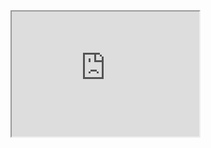 <div>
  <iframe id="inlineFrameExample"
      title="Inline Frame Example"
      width="300"
      height="200"
      src="https://colab.research.google.com/drive/1pBGSkj6MfkdZy4RHzlkDiWybf0BM6xrc?usp=sharing"
  </iframe>
</div>


# About Nmap
Nmap is a network discovery and compliance auditing tool. In a nutshell, nmap shows exposed utilities on a target computer as well as other valuable details including version and Iso detection. It's also free and open source!

Nmap is an abbreviation for Network Mapper. It is a free and open-source Linux command-line utility for scanning IP addresses and ports in a network and detecting installed applications. Nmap helps network administrators to discover the machines that are connected to their network, discover available ports and services, and identify vulnerabilities.Gordon Lyon (pseudonym Fyodor) created Nmap as a method for quickly mapping an entire network and locating available ports and facilities.

Nmap is favoured over other scanning applications for a variety of purposes. Nmap allows you to easily map out a network without the need for complex commands or configurations. Nmap supports both basic commands (such as checking to see whether a host is up) and complex scripting through the Nmap scripting engine.

Other capabilities of Nmap include the ability to automatically identify all devices on a single or multiple networks, such as servers, routers, switches, handheld devices, and so on.
Identify the utilities that are running on a device, such as web servers, DNS servers, and other commonly used software. Nmap can also detect device variants with good precision, which can aid in the detection of known vulnerabilities.

Nmap will discover knowledge about the operating system that is currently running on a smartphone. It may include specific details such as OS models, making alternate approaches during penetration testing easier to schedule.
Nmap can be used to target applications using existing scripts from the Nmap Scripting Engine during security auditing and vulnerability scanning.

Zenmap is the graphical user interface for Nmap. It enables you to create visual network mappings for improved accessibility and monitoring.

# Commands
Let's have a look at a few Nmap commands. If you don't already have Nmap installed, you can obtain it here.
# Basic scans
The initial stage in network mapping is to scan the list of active devices on a network. There are two kinds of scans you may utilise for this:
**Ping scan ** — Scans the list of devices up and running on a given subnet.
`nmap -sp IP/24`

Scan a single host for 1000 well-known ports — Scans a single host for 1000 well-known ports. These are the ports used by prominent services such as SQL, SNTP, Apache, and others.

`nmap domain`

#Nmap Basic Scan
**Stealth scan** : Stealth scanning is performed by sending an SYN packet and analyzing the response. If SYN/ACK is received, it means the port is open, and you can open a TCP connection. However, a stealth scan never completes the 3-way handshake, hence it's hard for the target to determine the scanning system.

`nmap -sS domain`

To execute a stealth scan, use the ‘-sS' command. Keep in mind that stealth scanning is slower and less aggressive than other forms of scanning, so you may have to wait a while for a response.

**Version scanning**

Finding programme versions is an essential component of penetration testing. It makes your life simpler since you may locate an existing vulnerability for a specific version of the service in the Common Vulnerabilities and Exploits (CVE) database. Then, using an exploitation tool such as Metasploit, you may utilise it to attack a system.

`nmap -sV domain`

Use the ‘-sV' command to do a version scan. Nmap will provide a list of services along with their versions. Keep in mind that version scans are not always 100% correct, but they do get you one step closer to effectively entering a system.

#Nmap Version Scanning
**OS Scanning**
Nmap can offer information on the underlying operating system via TCP/IP fingerprinting in addition to the services and their versions. During an OS scan, Nmap will also attempt to determine the system uptime.

`nmap -sV domain`

You can use the additional flags like `--osscan-limit` to limit the search to a few expected targets. Nmap will display the confidence percentage for each OS guess. Again, OS detection is not always accurate, but it goes a long way in helping a pen tester get closer to his / her target.

**Nmap OS Scanning**

**Aggressive Scanning**

Nmap features an aggressive mode that allows it to detect operating systems, versions, scripts, and traceroutes. To execute an aggressive scan, use the -A parameter.

`nmap -A domain`

Regular scans do not give as much information as aggressive scans. An aggressive scan, on the other hand, sends out more probes and is more likely to be identified during security audits.

**Nmap Aggressive Scan**
**Scanning Multiple Hosts**

Nmap is capable of scanning many hosts at the same time. This function is extremely useful for managing a large network architecture.

You may scan several hosts using a variety of methods, including:
To scan all of the hosts at the same time, write all of the IP addresses in a single row.

`nmap 192.164.1.1 192.164.0.2 192.164.0.2`

Use the asterisk (*) to scan all of the subnets at once.

`nmap 192.164.1.*`

Add commas to separate the addresses endings instead of typing the entire domains

`nmap 192.164.0.1,2,3,4`

Use a hyphen to specify a range of IP addresses

`nmap 192.164.0.0–255`

**Port Scanning**

Port scanning is one of the most fundamental features of Nmap. You can scan for ports in several ways.

Using the `-p` param to scan for a single port

`nmap -p 973 192.164.0.1`

You can scan for information about a certain sort of connection if you provide the kind of port.

 eg. for a TCP connection,

`nmap -p T:7777, 973 192.164.0.1`

A range of ports can be scanned by separating them with a hyphen.

`nmap -p 76–973 192.164.0.1`

You can also use the `--top-ports` flag to specify the top n ports to scan
`nmap --top-ports 10 domain`

**Scanning from a File**

If you want to scan a large list of IP addresses, you can do it by importing a file with the list of IP addresses.

`nmap -iL /input_ips.txt`

The above command will produce the scan results of all the given domains in the “input_ips.txt” file. Other than simply scanning the IP addresses, you can use additional options and flags as well.

**Verbosity and Exporting Scan Results**

Penetration testing can last days or even weeks. Exporting Nmap results can be useful to avoid redundant work and to help with creating final reports. Let’s look at some ways to export Nmap scan results.

_Verbose Output_ : `nmap -v domain`

The verbose output offers more information about the scan that is being done. It is important to observe Nmap's activity on a network step by step, especially if you are an outsider scanning a client's network.

Nmap Verbose Output**
Normal output
Nmap scans may also be saved as text files. It will alter significantly from the original command line output, but it will contain all of the important scan findings.

`nmap -oN output.txt domain`

#Nmap File output
**XML output**
Nmap scans may be exported to XML as well. It's also the preferred file format for most pen-testing programmes, so it's easy to parse when importing scan results.

`nmap -oX output.xml domain`

**Nmap XML Output**

**Multiple Formats**

You can also export the scan results in all the available formats at once using the -oA command.

`nmap -oA output domain`
The above command will export the scan result in three files — output.xml, output. Nmap and output.gnmap.

**Nmap Help**

Nmap has a built-in help command that lists all the flags and options you can use. It is often handy given the number of command-line arguments Nmap comes with.
`nmap -h`

#Nmap Help

**Nmap Scripting Engine**: Nmap Scripting Engine (NSE) is a tremendously powerful tool for writing scripts and automating many networking capabilities. You may discover a plethora of scripts spread around Nmap, or you may develop your own script based on your needs. You may even use the Lua programming language to change existing scripts.

**Nmap Scripts**: NSE also includes attack scripts for assaulting the network and various networking protocols. Going through the scripting engine in detail would be beyond the scope of this post, but here is some additional information regarding the Nmap scripting engine.

**Zenmap**

Nmap's graphical user interface is Zenmap. It is a free and open-source programme that assists you in getting started with Nmap.

**Zenmap UI**
Zenmap not only provides visual network mappings, but it also allows you to save and search your scans for later use. Zenmap is ideal for novices who want to test the possibilities of Nmap without having to use a command-line interface.

**Conclusion**

Because of its extensive command set, Nmap is definitely the networking equivalent of the "Swiss Army Knife." Nmap allows you to swiftly scan and uncover important information about your network's hosts, ports, firewalls, and operating systems. Nmap includes a plethora of parameters, flags, and options that assist system administrators in thoroughly analysing a network.

#Nmap Scan Types

**TCP Connect**

The TCP Connect search concludes the three-way handshake.
If a port is open, the operating system has finished the TCP three-way handshake, and the port scanner closes the connection automatically to prevent DOS. This is considered "noisy" since the services will record the sender's IP address and can initiate Intrusion Detection Systems.

**UDP Scan**

This scan checks to see if there are any UDP ports listening.
Since UDP, unlike TCP, does not react with a positive acknowledgment and only reacts to an incoming UDP packet when the port is closed, this form of scan may sometimes produce false positives. It can, however, expose Trojan horses running on high UDP ports as well as secret RPC services.

It can be very slow, since some computers deliberately slow down responses to this type of traffic in order to avoid being overloaded. Machines running Windows OS, on the other hand, do not enforce this slowdown bug, so you should be able to search Windows hosts normally using UDP.

**SYN Scan**

TCP scanning is also known as SYN scanning.
Rather than using the network features of the operating system, the port scanner produces raw IP packets and watches for responses. Since it never establishes a complete TCP link, this scan style is also known as "half-open scanning." A SYN packet is created by the port scanner. If the target port is available, it will send a SYN-ACK packet in response.

The scanner host responds with a RST packet, effectively terminating the link before the handshake is done. If the port is closed but not filtered, the aim will answer immediately with a RST packet. There is some disagreement about which search is less invasive on the target host. The benefit of SYN scan is that the individual providers never receive a connection.

**FIN Scanner**

This is a stealthy scan, similar to the SYN scan, but only sends a TCP FIN packet.
Most, but not all, computers will respond with a RST packet if they receive this information, so the FIN scan may produce false positives and negatives, but it may slip past certain IDS programmes and other countermeasures.

**ACK Scan**

Ack screening decides whether or not the port is screened.
This is particularly useful when trying to detect the presence of a firewall and its rulesets. Simple packet filtering will make existing connections (packets with the ACK bit set), but a more advanced stateful firewall does not.

**NULL Scan**

Another quite stealthy check that disables or nullifies all TCP header flags.
This is not a true packet in most cases, and certain hosts may not know what to do about it. Windows operating systems are included in this category, and scanning them with NULL scans would yield untrustworthy performance. However, for non-Windows servers that are covered by a firewall, this may be a workaround.

**XMAS Scan**

Similar to the NULL search, except that all of the TCP header flags are set to on.
Because of the way their TCP stack is implemented, Windows machines will not react to this. The term "Xmas search" refers to a collection of flags that are allowed within a packet. These scans are intended to exploit the TCP header's PSH, URG, and FIN flags.

**RPC Scan**

This form of scan searches for devices that respond to RPC (Remote Procedure Call) services.
In such cases, RPC, which allows remote commands to be run on the server, can be a risky operation. Since RPC services can operate on a variety of ports.

It is difficult to know which ones are operating RPC from a standard scan. If RPC is working, this scan will probe the open ports on a computer with commands to display the programme name and version. It's not a bad thing to run all of these scans on a regular basis just to see whether and when you have these services going.

**IDLE Scan**

The scan packets are bounced off an external host, making it a very stealthy process.
You may not need power over the other host, but it must be configured and follow those specifications. You must enter the IP address of our "zombie" host as well as the port code. It is one of the most contentious solutions in Nmap because it is actually only useful for malicious attacks.

#Scan Techniques

| Switch |       Description      |        Example       |
|--------|:----------------------:|---------------------:|
|   -sS  |   TCP SYN port scan.   | nmap -sS IP |
|   -sT  | TCP Connect port scan. | nmap -sT IP |
|   -sU  |     UDP port scan.     | nmap -sU IP |
|   -sA  |   TCP ACK port scan.   | nmap -sA IP |


#Host Discovery

| Switch |       Description      |        Example       |
|--------|:----------------------:|---------------------:|
|   -Pn  |  Only port scan.       | nmap -Pn IP |
|   -sn  | Only host discovery.   | nmap -sn IP |
|   -PR  |ARP discovery on local network.| nmap -PR IP |
|   -n   | Disable DNS resolution.| nmap -n IP  |

#Port Specification

| Switch |         Description       |          Example          |
|--------|:-------------------------:|--------------------------:|
|   -p   |    Port or port range.    | nmap -p 22-80 IP |
|   -p-  |      Scan all ports.      |    nmap -p- IP   |
|   -F   | Fast port scan. (top 100) |    nmap -F IP    |

#Service and Version Detection

| Switch |         Description       |          Example          |
|--------|:-------------------------:|--------------------------:|
|   -sV  |Detect the version of services.| nmap -sV IP |
|   -A  |Enable OS detection,version detection,script scanning and traceroute.|nmap -A IP   |

#OS Detection

| Switch |         Description       |          Example          |
|--------|:-------------------------:|--------------------------:|
|   -O   |Identify OS using TCP/IP strack fingerprinting.| nmap -O IP |


#Timing and Performance

| Switch |       Description      |        Example       |
|--------|:----------------------:|---------------------:|
|   -T0  |   Paranoid IDS evasion.   | nmap -T0 IP |
|   -T1 | IDS evasion. | nmap -T1 IP |
|   -T2  |     IDS scan requires less bandwidth.| nmap -T2 IP|
|   -T3  |   IDS Default Scan   | nmap -T3 IP |
| -T4 | IDS Scan requires fast network |nmap -T4 IP|
| -T5| IDS Scan requires massive network speed|nmap -T5 IP|


#NSE Scripts

| Switch |         Description       |          Example          |
|--------|:-------------------------:|--------------------------:|
|   -sC   |Default script scan.| nmap -sC IP |
|   --script banner  | Just banner grabbing|nmap --script banner IP|


#Firewall / IDS Evasion

| Switch |         Description       |          Example          |
|--------|:-------------------------:|--------------------------:|
|   -f   |fragmented IP packets for the packet filter invasion| nmap -f IP |
|   -D  |Decoy Scan for spoofing the IP's|nmap -D IP|
|   -g   |Use given source port number. |nmap -g 22 IP|



Somwe of the Python Scripts adn the commands that is going to be very helpul in gettign the eraly recon for the programing geeks.

```python
>>> import nmap
>>> nm = nmap.PortScanner()
>>> nm.scan('127.0.0.1', '22-443')
>>> nm.command_line()
'nmap -oX - -p 22-443 -sV 127.0.0.1'
>>> nm.scaninfo()
{'tcp': {'services': '22-443', 'method': 'connect'}}
>>> nm.all_hosts()
['127.0.0.1']
>>> nm['127.0.0.1'].hostname()
'localhost'
>>> nm['127.0.0.1'].state()
'up'
>>> nm['127.0.0.1'].all_protocols()
['tcp']
>>> nm['127.0.0.1']['tcp'].keys()
[80, 25, 443, 22, 111]
>>> nm['127.0.0.1'].has_tcp(22)
True
>>> nm['127.0.0.1'].has_tcp(23)
False
>>> nm['127.0.0.1']['tcp'][22]
{'state': 'open', 'reason': 'syn-ack', 'name': 'ssh'}
>>> nm['127.0.0.1'].tcp(22)
{'state': 'open', 'reason': 'syn-ack', 'name': 'ssh'}
>>> nm['127.0.0.1']['tcp'][22]['state']
'open'

>>> for host in nm.all_hosts():
>>>     print('----------------------------------------------------')
>>>     print('Host : %s (%s)' % (host, nm[host].hostname()))
>>>     print('State : %s' % nm[host].state())
>>>     for proto in nm[host].all_protocols():
>>>         print('----------')
>>>         print('Protocol : %s' % proto)
>>>
>>>         lport = nm[host][proto].keys()
>>>         lport.sort()
>>>         for port in lport:
>>>             print ('port : %s\tstate : %s' % (port, nm[host][proto][port]['state']))
```
Host : 127.0.0.1 (localhost)
State : up
----------
Protocol : tcp
port : 22   state : open
port : 25   state : open
port : 80   state : open


for more refer to the NMAP Documentation.

Thank you all.
port : 111  state : open
port : 443  state : open

